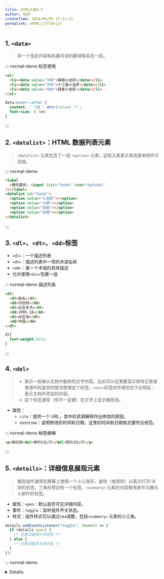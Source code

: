 ```yaml
---
title: HTML元素D-F
author: 怡然
createTime: 2024/06/05 17:11:21
permalink: /HTML/j7ft0xj3/
---
```


## 1. `<data>`
> 将一个指定内容和机器可读的翻译联系在一起。

::: normal-demo <data>标签使用
```html
<ul>
  <li><data value="398">麻辣小龙虾</data></li>
  <li><data value="399">十三香小龙虾</data></li>
  <li><data value="400">蒜香小龙虾</data></li>
</ul>
```
```css
data:hover::after {
  content: ' (ID ' attr(value) ')';
  font-size: 0.7em;
}
```
:::

## 2. `<datalist>`：HTML 数据列表元素
> `<datalist>` 元素包含了一组 `<option>` 元素，这些元素表示其他表单控件可选值。

::: normal-demo <datalist>标签使用
```html
<label
  >猜你喜欢: <input list="foods" name="myFoods"
/></label>
<datalist id="foods">
  <option value="小龙虾"></option>
  <option value="火锅"></option>
  <option value="焖锅"></option>
  <option value="烩面"></option>
</datalist>
```
:::

## 3. `<dl>`、`<dt>`、`<dd>`标签
- `<dl>`：一个描述列表
- `<dt>`：描述列表中一项的术语名称
- `<dd>`：某一个术语的具体描述
- 允许使用`<div>`包裹一组

::: normal-demo 描述列表
```html
<dl>
  <dt>姓名</dt>
  <dd>刘怡然</dd>
  <dt>出生年月</dt>
  <dd>1995.10</dd>
  <dt>出生地</dt>
  <dd>中国</dd>
</dl>
```
```css
dt{
  font-weight:bold;
}
```
:::

## 4. `<del>`
> - 表示一些被从文档中删除的文字内容。比如可以在需要显示修改记录或者源代码差异的情况使用这个标签。`<ins>`标签的作用恰恰于此相反：表示文档中添加的内容。
> - 这个标签通常（但不一定要）在文字上显示删除线。

- 属性：
  - `cite`：提供一个 URL，其中的资源解释作出修改的原因。
  - `datetime`：说明修改的时间和日期，这里的时间和日期格式要符合规范。
  
::: normal-demo <del>标签使用
```html
<p>西红柿<del>原价5元/斤</del>现价3元/斤</p>
```
:::

## 5. `<details>`：详细信息展现元素
> 展现组件通常在屏幕上使用一个小三角形，旋转（或扭转）以表示打开/关闭的状态，三角形旁边有一个标签。`<summary>` 元素的内容被用来作为展示小部件的标签。

- 属性：`open`：默认是否可见详细内容。
- 事件：`toggle`：监听组件开关状态。
- 样式：组件样式可以通过css调整，包括`<summary>` 元素的小三角。
  
```js
details.addEventListener("toggle", (event) => {
  if (details.open) {
    /* 元素切换至打开状态 */
  } else {
    /* 元素切换至关闭状态 */
  }
});
```

::: normal-demo <details>标签使用
```html
<details>
  <summary>配置</summary>
  <p>
    i5-13500H，16GB LPDDR5 4800MHz 内存，1TB 固态硬盘，14英寸 2520×1680分辨率 100%sRGB色域 120Hz刷新率 IPS屏，电池容量 75Wh，厚 15.9~17.1 mm，机身重 1.52kg，适配器重 206g
  </p>
</details>
```
```css
details {
  font:
    16px "Open Sans",
    Calibri,
    sans-serif;
  width: 620px;
}

details > summary {
  padding: 2px 6px;
  width: 15em;
  background-color: #ddd;
  border: none;
  box-shadow: 3px 3px 4px black;
  cursor: pointer;
  list-style: none;
}

details > p {
  border-radius: 0 0 10px 10px;
  background-color: #ddd;
  padding: 2px 6px;
  margin: 0;
  box-shadow: 3px 3px 4px black;
}
```
:::

## 6. `<dfn>`
- `<dfn>` 元素标记了被定义的术语；术语定义应当在 `<p>`, `<section>`或定义列表 (通常是`<dt>`, `<dd>` 对) 中给出。
- 如果 `<dfn>` 元素有一个 `title` 属性，那么该术语的值就是该属性的值。
- 如果它仅包含一个 `<abbr>` 元素，该元素拥有 `title` 属性，那么该术语的值就是该属性的值。
- 否则，`<dfn>` 元素的文本内容就是该术语的值。

::: normal-demo <dfn>标签使用
```html
<!-- Define "The Internet" -->
<p>
  <dfn id="def-internet">The Internet</dfn> is a global system of interconnected
  networks that use the Internet Protocol Suite (TCP/IP) to serve billions of
  users worldwide.
</p>
<dl>
  <!-- Define "World-Wide Web" and reference definition for "the Internet" -->
  <dt>
    <dfn>
      <abbr title="World-Wide Web">WWW</abbr>
    </dfn>
  </dt>
  <dd>
    The World-Wide Web (WWW) is a system of interlinked hypertext documents
    accessed on <a href="#def-internet">the Internet</a>.
  </dd>
</dl>
```
:::

## 7. `<dialog>`：对话框元素
- 属性：`open`：指示这个对话框是激活的和能互动的。当没有设置 `open` 属性时，对话框不应该显示给用户。推荐使用 `.show()` 或 `.showModal()` 方法来渲染对话框，而不是使用 `open` 属性。
- `<form>` 元素可关闭含有属性 `method="dialog"` 的对话框。当提交表单时，对话框的 `returnValue` 属性将会等于表单中被使用的提交按钮的 `value`。
- `::backdrop` CSS 伪元素可用于给使用 `HTMLDialogElement.showModal()` 显示的 `<dialog>` 元素背景添加样式，例如在对话框被打开激活时，调暗背景中不可访问的内容。

::: normal-demo <dialog>标签使用
```html
<!-- Simple modal dialog containing a form -->
<dialog id="favDialog">
  <form method="dialog">
    <p>
      <label
        >Favorite animal:
        <select>
          <option value="default">Choose…</option>
          <option>Brine shrimp</option>
          <option>Red panda</option>
          <option>Spider monkey</option>
        </select>
      </label>
    </p>
    <div>
      <button value="cancel">Cancel</button>
      <button id="confirmBtn" value="default">Confirm</button>
    </div>
  </form>
</dialog>
<p>
  <button id="updateDetails">Update details</button>
</p>
<output></output>
```
```js
const updateButton = document.getElementById("updateDetails");
const favDialog = document.getElementById("favDialog");
const outputBox = document.querySelector("output");
const selectEl = favDialog.querySelector("select");
const confirmBtn = favDialog.querySelector("#confirmBtn");

// If a browser doesn't support the dialog, then hide the
// dialog contents by default.
if (typeof favDialog.showModal !== "function") {
  favDialog.hidden = true;
  /* a fallback script to allow this dialog/form to function
     for legacy browsers that do not support <dialog>
     could be provided here.
  */
}
// "Update details" button opens the <dialog> modally
updateButton.addEventListener("click", () => {
  if (typeof favDialog.showModal === "function") {
    favDialog.showModal();
  } else {
    outputBox.value =
      "Sorry, the <dialog> API is not supported by this browser.";
  }
});
// "Favorite animal" input sets the value of the submit button
selectEl.addEventListener("change", (e) => {
  confirmBtn.value = selectEl.value;
});
// "Confirm" button of form triggers "close" on dialog because of [method="dialog"]
favDialog.addEventListener("close", () => {
  outputBox.value = `${
    favDialog.returnValue
  } button clicked - ${new Date().toString()}`;
});
```
:::

## 8. `<div>`标签

## 9. `<em>`：强调元素
- `<em>` 元素将文本标记为强调（emphasis）格式。`<em>` 元素可以嵌套，嵌套层次越深，则强调的程度越深。
- `<i>` 标签表示从正常散文中区分出的文本，例如外来词，虚构人物的思想，或者当文本指的是一个词语的定义，`<em>` 标签表示其内容的着重强调，在默认情况下，它们的视觉效果是一样的，都以斜体展示。

## 10. `<embed>`：外部内容嵌入元素
> `<embed>` 元素将外部内容嵌入文档中的指定位置。此内容由外部应用程序或其他交互式内容源（如浏览器插件）提供。

- 属性
  - `height`:资源显示的高度
  - `src`:被嵌套的资源的 URL
  - `type`:用于选择插件实例化的 MIME 类型
  - `width`:资源显示的宽度
  
```html
<embed type="video/quicktime" src="movie.mov" width="640" height="480" />
```

## 11. `<fencedframe>`
> 无需共享跨网站数据，即可安全地将内容嵌入网页。与`<iframe>`类似，但更为注重隐私，支持的对外通信选项较少。目前相关的文档较少，后续找到了单独学习。

```html
<fencedframe
  title="Advertisement for new Log. From Blammo!"
  width="640"
  height="320">
</fencedframe>
```

## 12. `<fieldset>`
> 用于对表单中的控制元素进行分组（也包括 `label` 元素）。

- 属性
  - `disabled`：如果设置了这个布尔值属性，`<fieldset>` 的所有子代表单控件也会继承这个属性。这意味着它们不可编辑，也不会随着 `<form>` 一起提交。它们也不会接收到任何浏览器事件，如鼠标点击或与聚焦相关的事件。默认情况下，浏览器会将这样的控件展示为灰色。注意，`<legend>` 中的表单元素不会被禁用。
  - `form`：将该值设为一个 `<form>` 元素的 id 属性值，以将 `<fieldset>` 设置成这个 `<form>` 的一部分。
  - `name`：元素分组的名称。
  
::: normal-demo <fieldset>标签使用
```html
<form action="#">
  <fieldset>
    <legend>Simple fieldset</legend>
    <input type="radio" id="radio" />
    <label for="radio">Spirit of radio</label>
  </fieldset>
</form>
```
:::

## 13. `<figure>`和`<figcaption>`
### 13.1 `<figure>`：可附标题内容元素
> `<figure>` 元素代表一段独立的内容，可能包含 `<figcaption>` 元素定义的说明元素。

- 通常，`<figure>` 的内容为图像、插图、图表、代码片段等，在文档的主内容流中引用，但可以移动到文档的另一部分或附录而不影响主内容流。
- 通过在其中插入 `<figcaption>`（作为第一个或最后一个子元素），可以将标题与 `<figure>` 元素相关联。图中找到的第一个 `<figcaption>` 元素显示为图的标题。
  
### 13.2 `<figcaption>`
> `<figcaption>` HTML 元素是用来描述其父节点 `<figure>` 元素里的其余内容的标题或说明。为 `<figure>` 提供一个无障碍描述。

### 13.3 用法示例
::: normal-demo <figure>和<figcaption>标签使用：引用
```html
<figure>
  <figcaption><b>Edsger Dijkstra:</b></figcaption>
  <blockquote>
    If debugging is the process of removing software bugs, then programming must
    be the process of putting them in.
  </blockquote>
</figure>
```
:::

::: normal-demo <figure>和<figcaption>标签使用：图片
```html
<figure>
  <img
    style="width:100px;height:100px"
    src="https://fuss10.elemecdn.com/e/5d/4a731a90594a4af544c0c25941171jpeg.jpeg"
    alt="bird" />
  <figcaption>A beautiful bird.</figcaption>
</figure>
```
:::

## 14. `<footer>`：页脚元素
> `<footer>` 元素表示其最近的祖先分段内容的页脚或分段根元素。`<footer>` 通常包含有关该部分作者、版权数据或相关文档链接的信息。

- 在 `<address>` 元素中包含有关作者的信息，该元素可以包含在 `<footer>` 元素中。
- 当最近的祖先分段内容或分段根元素是 `body` 元素时，页脚适用于整个页面。
- `<footer>` 元素不是分段内容，因此不会在大纲中引入新的分段。

::: normal-demo <footer>标签使用
```html
<body>
  <h3>FIFA 世界杯最佳射手</h3>
  <ol>
    <li>米罗斯拉夫 · 克洛泽，16</li>
    <li>罗纳尔多 · 纳扎里奥，15</li>
    <li>格尔德 · 穆勒，14</li>
  </ol>

  <footer>
    <small> 版权所有 © 2023 足球历史档案馆。保留所有权利。 </small>
  </footer>
</body>
```
```css
footer {
  text-align: center;
  padding: 5px;
  background-color: #abbaba;
  color: #000;
}
```
:::

## 15. `<form>`：表单元素
### 15.1 属性
- `accept-charset`：一个空格分隔或逗号分隔的列表，此列表包括了服务器支持的字符编码。浏览器以这些编码被列举的顺序使用它们。默认值是一个保留字符串 "`UNKNOWN`"。此字符串指的是，和包含此表单元素的文档相同的编码。 在之前版本的 HTML 中，不同的字符编码可以用空格或逗号分隔。在 HTML5 中，只有空格可以允许作为分隔符。
- `autocapitalize`：这是一个被 iOS Safari 使用的非标准属性。当用户在一些表单的文本后代控件中，输入/编辑一些文本值时，此属性控制了这些文本值的首字母是否大写或者使用其他的大写样式。如果 `autocapitalize` 属性在某个单独的表单后代控件被指定的话，那么此单独的设定会覆盖原来表单范围内的 `autocapitalize` 设定。默认值为 `sentences`。可以选择的值如下：
  - `none`：完全禁用自动首字母大写。
  - `sentences`：自动对每句话首字母大写。
  - `words`：自动对每个单词首字母大写。
  - `characters`：自动大写所有的字母。
- `autocomplete`：用于指示 `input` 元素是否能够拥有一个默认值，此默认值是由浏览器自动补全的。此设定可以被属于此表单的子元素的 `autocomplete` 属性覆盖。可选值：
  - `off`：浏览器可能不会自动补全条目（在疑似登录表单中，浏览器倾向于忽略该值，而提供密码自动填充功能）
  - `on`：浏览器可自动补全条目
- `name`：表单的名称。HTML 4 中不推荐（应使用 `id`）。在 HTML 5 中，该值必须是所有表单中独一无二的，而且不能是空字符串。
- `rel`：根据 `value` 创建一个超链接或注释。
- `action`：处理表单提交的 URL。这个值可被 `<button>`、`<input type="submit">` 或 `<input type="image">` 元素上的 `formaction` 属性覆盖。
- `enctype`：当 `method` 属性值为 `post` 时，`enctype` 就是将表单的内容提交给服务器的 `MIME` 类型 。可选值：
  - `application/x-www-form-urlencoded`：未指定属性时的默认值。
  - `multipart/form-data`：当表单包含 `type=file` 的 `<input>` 元素时使用此值。
  - `text/plain`：出现于 HTML5，用于调试。这个值可被 `<button>`、`<input type="submit">` 或 `<input type="image">` 元素上的 `formenctype` 属性覆盖。
- `method`：浏览器使用这种 HTTP 方式来提交 表单。可选值：
  - `post`：指的是 HTTP `POST` 方法；表单数据会包含在表单体内然后发送给服务器。
  - `get`：指的是 HTTP `GET` 方法；表单数据会附加在 `action` 属性的 URL 中，并以 '?' 作为分隔符。
  - `dialog`：如果表单在 `<dialog>` 元素中，提交时关闭对话框。此值可以被 `<button>`、`<input type="submit">` 或 `<input type="image">` 元素中的 `formmethod` 属性覆盖。
- `novalidate`：此布尔值属性表示提交表单时不需要验证表单。如果没有声明该属性（因此表单需要通过验证）。该属性可以被表单中的 `<button>`、`<input type="submit">` 或 `<input type="image">` 元素中的 `formnovalidate` 属性覆盖。
- `target`：表示在提交表单之后，在哪里显示响应信息。
  - `_self`：默认值。在相同浏览上下文中加载。
  - `_blank`：在新的未命名的浏览上下文中加载。
  - `_parent`：在当前上下文的父级浏览上下文中加载，如果没有父级，则与 `_self` 表现一致。
  - `_top`：在最顶级的浏览上下文中（即当前上下文的一个没有父级的祖先浏览上下文），如果没有父级，则与 `_self` 表现一致。此值可以被 `<button>`、`<input type="submit">` 或 `<input type="image">` 元素中的 `formtarget` 属性覆盖。
  
### 15.2 示例
::: normal-demo <form>表单标签使用
```html
<!-- Form which will send a GET request to the current URL -->
<form>
  <label
    >Name:
    <input name="submitted-name" autocomplete="name" />
  </label>
  <button>Save</button>
</form>

<!-- Form which will send a POST request to the current URL -->
<form method="post">
  <label
    >Name:
    <input name="submitted-name" autocomplete="name" />
  </label>
  <button>Save</button>
</form>

<!-- Form with fieldset, legend, and label -->
<form method="post">
  <fieldset>
    <legend>Title</legend>
    <label><input type="radio" name="radio" /> Select me</label>
  </fieldset>
</form>
```
:::